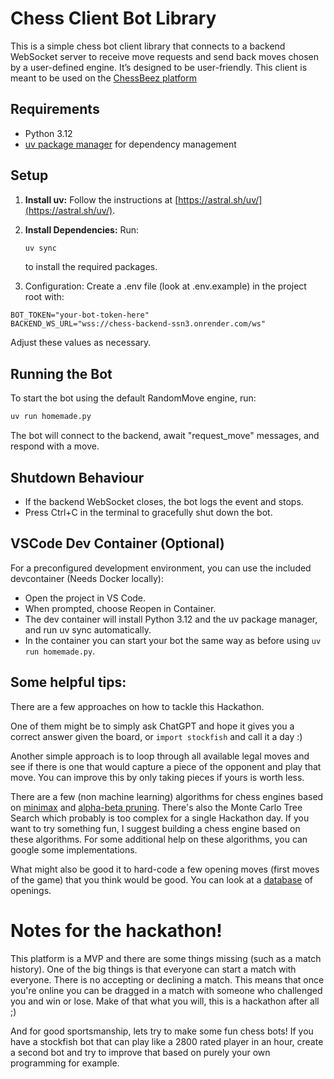 # Chess Client Bot Library

This is a simple chess bot client library that connects to a backend WebSocket server to receive move requests and send back moves chosen by a user-defined engine. It’s designed to be user-friendly.
This client is meant to be used on the [ChessBeez platform](https://chess-frontend-4916.onrender.com/)

## Requirements

- Python 3.12
- [uv package manager](https://astral.sh/uv/) for dependency management

## Setup

1. **Install uv:**
   Follow the instructions at [https://astral.sh/uv/](https://astral.sh/uv/).

2. **Install Dependencies:**
   Run:

   ```bash
   uv sync
   ```

   to install the required packages.

3. Configuration: Create a .env file (look at .env.example) in the project root with:

```env
BOT_TOKEN="your-bot-token-here"
BACKEND_WS_URL="wss://chess-backend-ssn3.onrender.com/ws"
```

Adjust these values as necessary.

## Running the Bot

To start the bot using the default RandomMove engine, run:

```bash
uv run homemade.py
```

The bot will connect to the backend, await "request_move" messages, and respond with a move.

## Shutdown Behaviour

- If the backend WebSocket closes, the bot logs the event and stops.
- Press Ctrl+C in the terminal to gracefully shut down the bot.

## VSCode Dev Container (Optional)

For a preconfigured development environment, you can use the included devcontainer (Needs Docker locally):

- Open the project in VS Code.
- When prompted, choose Reopen in Container.
- The dev container will install Python 3.12 and the uv package manager, and run uv sync automatically.
- In the container you can start your bot the same way as before using `uv run homemade.py`.

## Some helpful tips:

There are a few approaches on how to tackle this Hackathon.

One of them might be to simply ask ChatGPT and hope it gives you a correct answer given the board, or `import stockfish` and call it a day :)

Another simple approach is to loop through all available legal moves and see if there is one that would capture a piece of the opponent and play that move. You can improve this by only taking pieces if yours is worth less.

There are a few (non machine learning) algorithms for chess engines based on [minimax](https://en.wikipedia.org/wiki/Minimax) and [alpha-beta pruning](https://en.wikipedia.org/wiki/Alpha%E2%80%93beta_pruning). There's also the Monte Carlo Tree Search which probably is too complex for a single Hackathon day. If you want to try something fun, I suggest building a chess engine based on these algorithms. For some additional help on these algorithms, you can google some implementations.

What might also be good it to hard-code a few opening moves (first moves of the game) that you think would be good. You can look at a [database](https://www.365chess.com/opening.php) of openings.

# Notes for the hackathon!

This platform is a MVP and there are some things missing (such as a match history). One of the big things is that everyone can start a match with everyone. There is no accepting or declining a match. This means that once you're online you can be dragged in a match with someone who challenged you and win or lose. Make of that what you will, this is a hackathon after all ;)

And for good sportsmanship, lets try to make some fun chess bots! If you have a stockfish bot that can play like a 2800 rated player in an hour, create a second bot and try to improve that based on purely your own programming for example.
